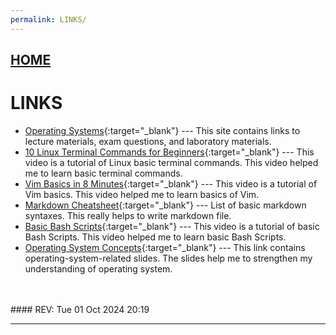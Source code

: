 ```yaml
---
permalink: LINKS/
---
```


## [HOME](../)

# LINKS
* [Operating Systems](https://os.vlsm.org/){:target="_blank"} ---
This site contains links to lecture materials, exam questions, and laboratory materials.
* [10 Linux Terminal Commands for Beginners](https://youtu.be/CpTfQ-q6MPU?si=AoiIDG9dQX3TTW46){:target="_blank"} --- 
This video is a tutorial of Linux basic terminal commands. This video helped me to learn basic terminal commands. 
* [Vim Basics in 8 Minutes](https://youtu.be/ggSyF1SVFr4?si=41bBu4maMqs240Z1){:target="_blank"} ---
This video is a tutorial of Vim basics. This video helped me to learn basics of Vim.
* [Markdown Cheatsheet](https://github.com/adam-p/markdown-here/wiki/Markdown-Cheatsheet){:target="_blank"} --- List of basic markdown syntaxes. This really helps to write markdown file.
* [Basic Bash Scripts](https://youtu.be/tK9Oc6AEnR4?si=mo7JHYr5-Y6o7oFe){:target="_blank"} --- 
This video is a tutorial of basic Bash Scripts. This video helped me to learn basic Bash Scripts.
* [Operating System Concepts](https://codex.cs.yale.edu/avi/os-book/OS10/slide-dir/){:target="_blank"} ---
This link contains operating-system-related slides. The slides help me to strengthen my understanding of operating system.
<br>
<br>
#### REV: Tue 01 Oct 2024 20:19
<hr>

